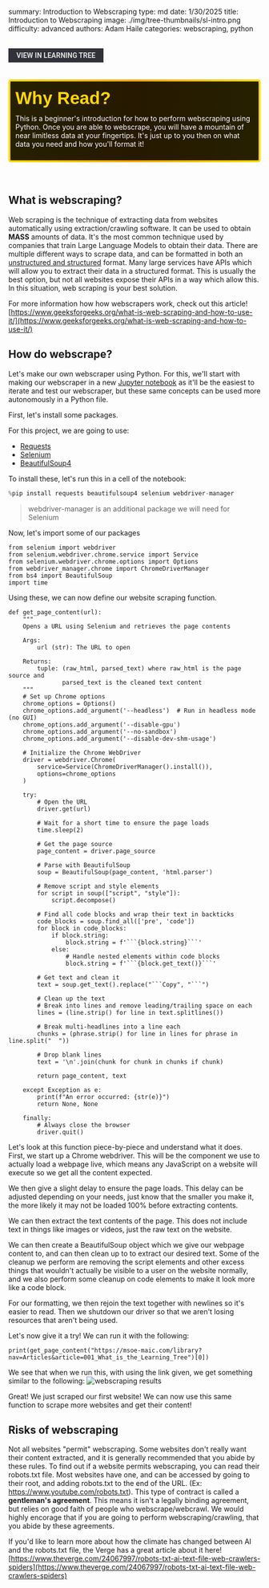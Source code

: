 summary: Introduction to Webscraping
type: md
date: 1/30/2025
title: Introduction to Webscraping
image: ./img/tree-thumbnails/sl-intro.png
difficulty: advanced
authors: Adam Haile
categories: webscraping, python

<br>
<a href='/learning-tree?node=22' style='
    background-color: #31313a;
    color: gainsboro;
    padding: 6px 16px;
    border: none
    border-radius: 4px;
    text-transform: uppercase;
    font-family: "Roboto", sans-serif;
    font-size: 1em;
    font-weight: bold;
    cursor: pointer;
    text-decoration: none;
    display: inline-block;'
>
  View in Learning Tree
</a>

<br>
<br>
<br>

<div style='
  position: relative;
  padding: 10px; 
  border-radius: 5px;
  background-color: rgba(0, 0, 0, 0.85); 
  border: 4px solid transparent;
  background-image: linear-gradient(90deg, rgba(0, 0, 0, 0.85), rgba(0, 0, 0, 0.85)), linear-gradient(90deg, gold, orange, gold);
  background-origin: border-box;
  background-clip: padding-box, border-box;
'>

<svg width='200' height='50' style='display: block; margin-bottom: 5px;'>
  <text x='0' y='35' font-size='35' font-family='Arial' font-weight='bold' fill='gold'>
    Why Read?
    <animate attributeName='fill' values='gold; orange; gold' dur='3s' repeatCount='indefinite' />
  </text>
</svg>

<p style='color: white; margin-top: 2px;'>This is a beginner's introduction for how to perform webscraping using Python. Once you are able to webscrape, you will have a mountain of near limitless data at your fingertips. It's just up to you then on what data you need and how you'll format it!</p>

</div>

<br/>

<br/>
 
## What is webscraping?
Web scraping is the technique of extracting data from websites automatically using extraction/crawling software. It can be used to obtain **MASS** amounts of data. It's the most common technique used by companies that train Large Language Models to obtain their data. There are multiple different ways to scrape data, and can be formatted in both an [unstructured and structured](https://www.ibm.com/think/topics/structured-vs-unstructured-data) format. Many large services have APIs which will allow you to extract their data in a structured format. This is usually the best option, but not all websites expose their APIs in a way which allow this. In this situation, web scraping is your best solution.

For more information how how webscrapers work, check out this article! [https://www.geeksforgeeks.org/what-is-web-scraping-and-how-to-use-it/](https://www.geeksforgeeks.org/what-is-web-scraping-and-how-to-use-it/)

## How do webscrape?
Let's make our own webscraper using Python. For this, we'll start with making our webscraper in a new [Jupyter notebook](https://msoe-maic.com/library?nav=Articles&article=Learning_Resources-how-to-use-jupyter-notebooks) as it'll be the easiest to iterate and test our webscraper, but these same concepts can be used more autonomously in a Python file.

First, let's install some packages.

For this project, we are going to use:
- [Requests](https://requests.readthedocs.io/en/latest/)
- [Selenium](https://selenium-python.readthedocs.io/)
- [BeautifulSoup4](https://www.crummy.com/software/BeautifulSoup/bs4/doc/)

To install these, let's run this in a cell of the notebook:
```python
%pip install requests beautifulsoup4 selenium webdriver-manager
```
> webdriver-manager is an additional package we will need for Selenium

Now, let's import some of our packages
```
from selenium import webdriver
from selenium.webdriver.chrome.service import Service
from selenium.webdriver.chrome.options import Options
from webdriver_manager.chrome import ChromeDriverManager
from bs4 import BeautifulSoup
import time
```

Using these, we can now define our website scraping function.
```
def get_page_content(url):
    """
    Opens a URL using Selenium and retrieves the page contents
    
    Args:
        url (str): The URL to open
        
    Returns:
        tuple: (raw_html, parsed_text) where raw_html is the page source and 
               parsed_text is the cleaned text content
    """
    # Set up Chrome options
    chrome_options = Options()
    chrome_options.add_argument('--headless')  # Run in headless mode (no GUI)
    chrome_options.add_argument('--disable-gpu')
    chrome_options.add_argument('--no-sandbox')
    chrome_options.add_argument('--disable-dev-shm-usage')
    
    # Initialize the Chrome WebDriver
    driver = webdriver.Chrome(
        service=Service(ChromeDriverManager().install()),
        options=chrome_options
    )
    
    try:
        # Open the URL
        driver.get(url)
        
        # Wait for a short time to ensure the page loads
        time.sleep(2)
        
        # Get the page source
        page_content = driver.page_source
        
        # Parse with BeautifulSoup
        soup = BeautifulSoup(page_content, 'html.parser')
        
        # Remove script and style elements
        for script in soup(["script", "style"]):
            script.decompose()
        
        # Find all code blocks and wrap their text in backticks
        code_blocks = soup.find_all(['pre', 'code'])
        for block in code_blocks:
            if block.string:
                block.string = f'```{block.string}```'
            else:
                # Handle nested elements within code blocks
                block.string = f'```{block.get_text()}```'
                
        # Get text and clean it
        text = soup.get_text().replace("```Copy", "```")
        
        # Clean up the text
        # Break into lines and remove leading/trailing space on each
        lines = (line.strip() for line in text.splitlines())
        
        # Break multi-headlines into a line each
        chunks = (phrase.strip() for line in lines for phrase in line.split("  "))
        
        # Drop blank lines
        text = '\n'.join(chunk for chunk in chunks if chunk)
        
        return page_content, text
    
    except Exception as e:
        print(f"An error occurred: {str(e)}")
        return None, None
    
    finally:
        # Always close the browser
        driver.quit()
```

Let's look at this function piece-by-piece and understand what it does.
First, we start up a Chrome webdriver. This will be the component we use to actually load a webpage live, which means any JavaScript on a website will execute so we get all the content expected.

We then give a slight delay to ensure the page loads. This delay can be adjusted depending on your needs, just know that the smaller you make it, the more likely it may not be loaded 100% before extracting contents.

We can then extract the text contents of the page. This does not include text in things like images or videos, just the raw text on the website.

We can then create a BeautifulSoup object which we give our webpage content to, and can then clean up to to extract our desired text. Some of the cleanup we perform are removing the script elements and other excess things that wouldn't actually be visible to a user on the website normally, and we also perform some cleanup on code elements to make it look more like a code block.

For our formatting, we then rejoin the text together with newlines so it's easier to read.
Then we shutdown our driver so that we aren't losing resources that aren't being used.

Let's now give it a try! We can run it with the following:
```
print(get_page_content("https://msoe-maic.com/library?nav=Articles&article=001_What_is_the_Learning_Tree")[0])
```

We see that when we run this, with using the link given, we get something similar to the following:
![webscraping results](https://maic-fastapi-lambda.s3.amazonaws.com/img/misc/webscraping_output.png)

Great! We just scraped our first website! We can now use this same function to scrape more websites and get their content!

## Risks of webscraping
Not all websites "permit" webscraping. Some websites don't really want their content extracted, and it is generally recommended that you abide by these rules.
To find out if a website permits webscraping, you can read their robots.txt file. Most websites have one, and can be accessed by going to their root, and adding robots.txt to the end of the URL. (Ex: https://www.youtube.com/robots.txt). This type of contract is called a **gentleman's agreement**. This means it isn't a legally binding agreement, but relies on good faith of people who webscrape/webcrawl. We would highly encorage that if you are going to perform webscraping/crawling, that you abide by these agreements.

If you'd like to learn more about how the climate has changed between AI and the robots.txt file, the Verge has a great article about it here! [https://www.theverge.com/24067997/robots-txt-ai-text-file-web-crawlers-spiders](https://www.theverge.com/24067997/robots-txt-ai-text-file-web-crawlers-spiders)